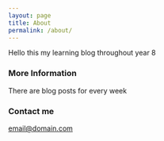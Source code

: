 ```yaml
---
layout: page
title: About
permalink: /about/
---
```


Hello this my learning blog throughout year 8 

### More Information

There are blog posts for every week

### Contact me

[email@domain.com](mailto:email@domain.com)
